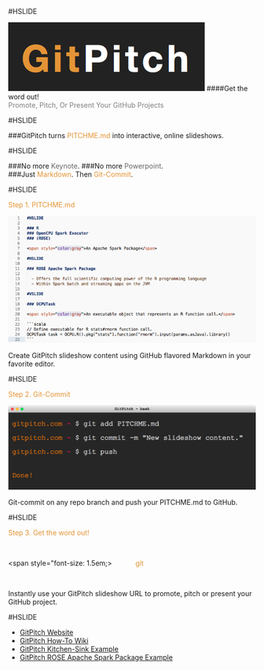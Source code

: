 #HSLIDE

![LOGO](assets/gp-logo.png)
####Get the word out!
<br>
<span style="color:gray">Promote, Pitch, Or Present Your GitHub Projects</span>

#HSLIDE

###GitPitch turns <span style="color: #e49436">PITCHME.md</span> into interactive, online slideshows.

#HSLIDE

###No more <span style="color: #666666">Keynote</span>.
###<span class="fragment" data-fragment-index="1">No more <span style="color: #666666">Powerpoint</span>.</li>
<br>
###<span class="fragment" data-fragment-index="2">Just <span style="color: #e49436">Markdown</span>. Then <span style="color: #e49436">Git-Commit</span>.</li>

#HSLIDE

<span style="color: #e49436">Step 1. PITCHME.md</span>

![MARKDOWN](assets/markdown.png)

Create GitPitch slideshow content using GitHub flavored Markdown in your favorite editor.

#HSLIDE

<span style="color: #e49436">Step 2. Git-Commit</span>

![TERMINAL](assets/terminal.png)

Git-commit on any repo branch and push your PITCHME.md to GitHub.

#HSLIDE

<span style="color: #e49436">Step 3. Get the word out!</span>

<br>

<span style="font-size: 1.5em;><span style="color:white">htt</span><span style="color:white">ps://</span><span style="color: #e49436">git</span><span style="color: white">pitch.com/user/repo</span></span>

<br>

Instantly use your GitPitch slideshow URL to promote, pitch or present your GitHub project.

#HSLIDE

- [GitPitch Website](https://gitpitch.com)
- [GitPitch How-To Wiki](https://github.com/gitpitch/gitpitch/wiki)
- [GitPitch Kitchen-Sink Example](https://gitpich.com/gitpitch/kitchen-sink)
- [GitPitch ROSE Apache Spark Package Example](https://gitpitch.com/onetapbeyond/opencpu-spark-executor)

